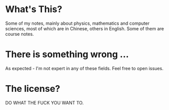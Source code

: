 # What's This?

Some of my notes, mainly about physics, mathematics and computer sciences, most of which are in Chinese, others in English.
Some of them are course notes.

# There is something wrong ...

As expected - I'm not expert in any of these fields. 
Feel free to open issues.

# The license?

DO WHAT THE FUCK YOU WANT TO.